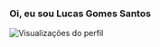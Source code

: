 ### Oi, eu sou Lucas Gomes Santos
<p align="left"> <img src="https://komarev.com/ghpvc/?username=pfxnikki&color=yellow" alt="Visualizações do perfil" /> </p>

<!--
**PFXNikki/PFXNikki** is a ✨ _special_ ✨ repository because its `README.md` (this file) appears on your GitHub profile.

Here are some ideas to get you started:

- 🔭 I’m currently working on ...
- 🌱 I’m currently learning ...
- 👯 I’m looking to collaborate on ...
- 🤔 I’m looking for help with ...
- 💬 Ask me about ...
- 📫 How to reach me: ...
- 😄 Pronouns: ...
- ⚡ Fun fact: ...
-->
